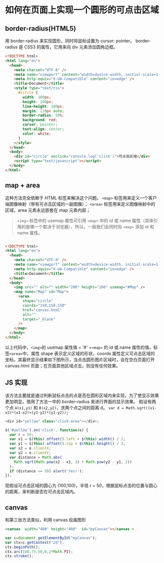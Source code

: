 # 如何在页面上实现一个圆形的可点击区域

## border-radius(HTML5)

用 border-radius 来实现圆形，同时将鼠标设置为 cursor: pointer。
border-radius 是 CSS3 的属性，它用来向 div 元素添加圆角边框。

```html
<!DOCTYPE html>
<html lang="en">
  <head>
    <meta charset="UTF-8" />
    <meta name="viewport" content="width=device-width, initial-scale=1.0" />
    <meta http-equiv="X-UA-Compatible" content="ie=edge" />
    <title>Document</title>
    <style type="text/css">
      #circle {
        width: 100px;
        height: 100px;
        line-height: 100px;
        margin: 120px auto;
        border-radius: 50%;
        background: red;
        cursor: pointer;
        text-align: center;
        color: white;
      }
    </style>
  </head>
  <body>
    <div id="circle" onclick="console.log('click')">可点击区域</div>
    <script type="text/javascript"></script>
  </body>
</html>
```

## map + area

这种方法完全依赖于 HTML 标签来解决这个问题。
`<map>` 标签用来定义一个客户端图像映射（带有可点击区域的一副图像）；
`<area>` 标签用来定义图像映射中的区域，area 元素永远嵌套在 map 元素内部；

> `<img>` 标签中的 usemap 属性可引用 `<map>` 中的 id 或 name 属性（具体引用的是哪一个取决于浏览器），所以，一般我们会同时向 `<map>` 添加 id 和 name 属性。

```html

<!DOCTYPE html>
<html lang="en">
  <head>
    <meta charset="UTF-8" />
    <meta name="viewport" content="width=device-width, initial-scale=1.0" />
    <meta http-equiv="X-UA-Compatible" content="ie=edge" />
    <title>Document</title>
  </head>
  <body>
    <img src="" alt="" width="200" height="200" usemap="#Map" />
    <map name="Map" id="Map">
      <area
        shape="circle"
        coords="150,150,150"
        href="canvas.html"
        alt=""
        target="_blank"
      />
    </map>
  </body>
</html>
```

以上代码中，`<img>`的 usemap 属性值 = '#' +`<map>` 的 id 或 name 属性的值。标签`<area>`中，属性 shape 表示定义区域的形状，coords 属性定义可点击区域的坐标。其最终显示结果如下图所示，当点击圆形图片区域时，会在空白页面打开 canvas.html 页面；在页面其他区域点击，则没有任何效果。

## JS 实现

该方法主要就是通过判断鼠标点击的点是否在圆形区域内来实现，为了使显示效果更加明显，借用了方法一中的 border-radius 来进行界面的显示效果。
假设有两个点 `A(x1,y1)` 和 `B(x2,y2)`，求两个点之间的距离 d。
`var d = Math.sqrt((x1-x2)*(x1-x2)+(y1-y2)*(y1-y2));`

```js
<div id="yellow" class="click-area"></div>;

$('#yellow').on('click', function(e) {
  var r = 50;
  var x1 = $(this).offset().left + $(this).width() / 2;
  var y1 = $(this).offset().top + $(this).height() / 2;
  var x2 = e.clientX;
  var y2 = e.clientY;
  var distance = Math.abs(
    Math.sqrt(Math.pow(x2 - x1, 2) + Math.pow(y2 - y1, 2))
  );
  if (distance <= 50) alert('Yes!');
});
```

现假设可点击区域的圆心为 (100,100)，半径 r = 50，根据鼠标点击的位置与圆心的距离，来判断是否在可点击区域内。

## canvas

和第三张方法类似，利用 canvas 绘画图形

```html
<canvas  width="400" height="400"  id="myCanvas"></canvas >
```

```js
var c=document.getElementById("myCanvas");
var ctx=c.getContext("2d");
ctx.beginPath();
ctx.arc(100,75,50,0,2*Math.PI);
ctx.stroke();
